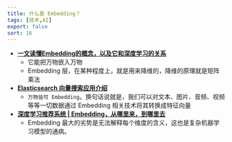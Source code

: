 ```yaml
---
title: 什么是 Embedding？
tags: [技术,AI]
export: false
sort: 16
---
```

- ****[一文读懂Embedding的概念，以及它和深度学习的关系](https://zhuanlan.zhihu.com/p/164502624)****
    - 它能把万物嵌入万物
    - Embedding 层，在某种程度上，就是用来降维的，降维的原理就是矩阵乘法
- ****[Elasticsearch 向量搜索应用介绍](https://blog.csdn.net/yangbindxj/article/details/125235974)****
    - `万物皆可 Embedding`。换句话说就是，我们可以对文本、图片、音频、视频等等一切数据通过 Embedding 相关技术将其转换成特征向量
- ****[深度学习推荐系统 | Embedding，从哪里来，到哪里去](https://zhuanlan.zhihu.com/p/138310401)****
    - Embedding 最大的劣势是无法解释每个维度的含义，这也是复杂机器学习模型的通病。

